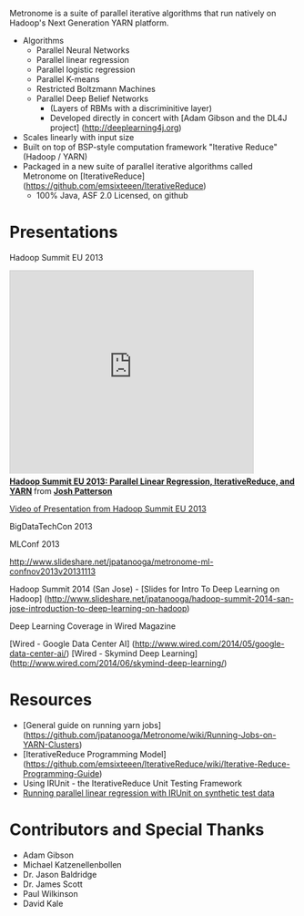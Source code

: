 Metronome is a suite of parallel iterative algorithms that run natively on Hadoop's Next Generation YARN platform. 

*  Algorithms
    * Parallel Neural Networks
    * Parallel linear regression
    * Parallel logistic regression
    * Parallel K-means
    * Restricted Boltzmann Machines
    * Parallel Deep Belief Networks 
        * (Layers of RBMs with a discriminitive layer)
        * Developed directly in concert with [Adam Gibson and the DL4J project] (http://deeplearning4j.org)
* Scales linearly with input size
* Built on top of BSP-style computation framework "Iterative Reduce" (Hadoop / YARN)
* Packaged in a new suite of parallel iterative algorithms called Metronome on [IterativeReduce] (https://github.com/emsixteeen/IterativeReduce)
    * 100% Java, ASF 2.0 Licensed, on github


# Presentations

Hadoop Summit EU 2013

<iframe src="http://www.slideshare.net/slideshow/embed_code/17636499" width="427" height="356" frameborder="0" marginwidth="0" marginheight="0" scrolling="no" style="border:1px solid #CCC;border-width:1px 1px 0;margin-bottom:5px" allowfullscreen webkitallowfullscreen mozallowfullscreen> </iframe> <div style="margin-bottom:5px"> <strong> <a href="http://www.slideshare.net/jpatanooga/hadoop-summit-eu-2013-parallel-linear-regression-iterativereduce-and-yarn" title="Hadoop Summit EU 2013: Parallel Linear Regression, IterativeReduce, and YARN" target="_blank">Hadoop Summit EU 2013: Parallel Linear Regression, IterativeReduce, and YARN</a> </strong> from <strong><a href="http://www.slideshare.net/jpatanooga" target="_blank">Josh Patterson</a></strong> </div>

[Video of Presentation from Hadoop Summit EU 2013](http://www.youtube.com/watch?feature=player_embedded&v=rwiy_YhbxiI)

BigDataTechCon 2013


MLConf 2013

http://www.slideshare.net/jpatanooga/metronome-ml-confnov2013v20131113

Hadoop Summit 2014 (San Jose) - [Slides for Intro To Deep Learning on Hadoop] (http://www.slideshare.net/jpatanooga/hadoop-summit-2014-san-jose-introduction-to-deep-learning-on-hadoop)

Deep Learning Coverage in Wired Magazine

[Wired - Google Data Center AI] (http://www.wired.com/2014/05/google-data-center-ai/)
[Wired - Skymind Deep Learning] (http://www.wired.com/2014/06/skymind-deep-learning/)



# Resources
* [General guide on running yarn jobs] (https://github.com/jpatanooga/Metronome/wiki/Running-Jobs-on-YARN-Clusters)
* [IterativeReduce Programming Model] (https://github.com/emsixteeen/IterativeReduce/wiki/Iterative-Reduce-Programming-Guide)
* Using IRUnit - the IterativeReduce Unit Testing Framework
* [Running parallel linear regression with IRUnit on synthetic test data](https://github.com/jpatanooga/Metronome/wiki/Running-Parallel-Linear-Regression)

# Contributors and Special Thanks
* Adam Gibson
* Michael Katzenellenbollen
* Dr. Jason Baldridge
* Dr. James Scott
* Paul Wilkinson
* David Kale


